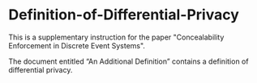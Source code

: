 # Definition-of-Differential-Privacy
This is a supplementary instruction for the paper "Concealability Enforcement in Discrete Event Systems".

The document entitled “An Additional Definition” contains a definition of differential privacy.
